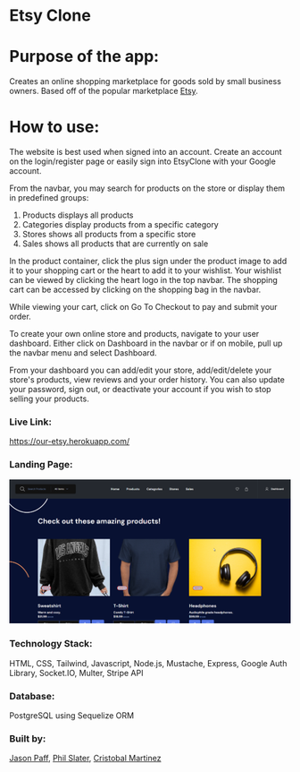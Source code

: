 # Etsy Clone

# Purpose of the app:

Creates an online shopping marketplace for goods sold by small business owners. Based off of the popular marketplace [Etsy](https://www.etsy.com/).

# How to use:

The website is best used when signed into an account. Create an account on the login/register page or easily sign into EtsyClone with your Google account. 

From the navbar, you may search for products on the store or display them in predefined groups:

1. Products displays all products
2. Categories display products from a specific category
3. Stores shows all products from a specific store
4. Sales shows all products that are currently on sale

In the product container, click the plus sign under the product image to add it to your shopping cart or the heart to add it to your wishlist. Your wishlist can be viewed by clicking the heart logo in the top navbar. The shopping cart can be accessed by clicking on the shopping bag in the navbar.

While viewing your cart, click on Go To Checkout to pay and submit your order.

To create your own online store and products, navigate to your user dashboard. Either click on Dashboard in the navbar or if on mobile, pull up the navbar menu and select Dashboard.

From your dashboard you can add/edit your store, add/edit/delete your store's products, view reviews and your order history. You can also update your password, sign out, or deactivate your account if you wish to stop selling your products.

### Live Link:

<https://our-etsy.herokuapp.com/>

### Landing Page:

![landing page](msedge_XMngM4N5sb.png)

### Technology Stack:
HTML, CSS, Tailwind, Javascript, Node.js, Mustache, Express, Google Auth Library, Socket.IO, Multer, Stripe API

### Database:

PostgreSQL using Sequelize ORM

### Built by:

[Jason Paff](https://github.com/JasonPaff), [Phil Slater](https://github.com/Phil-Slater), [Cristobal Martinez](https://github.com/Cristobalmtz16)
